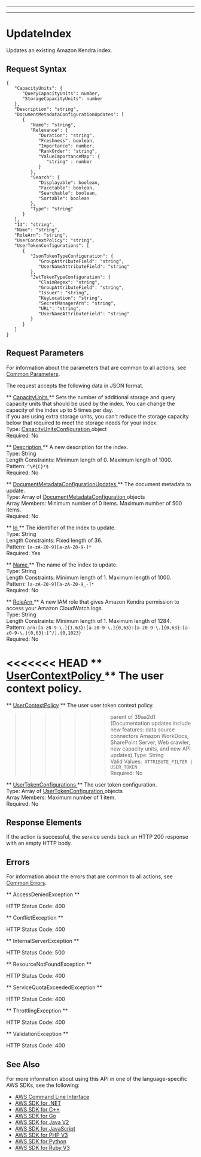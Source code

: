 --------

--------

# UpdateIndex<a name="API_UpdateIndex"></a>

Updates an existing Amazon Kendra index\.

## Request Syntax<a name="API_UpdateIndex_RequestSyntax"></a>

```
{
   "CapacityUnits": { 
      "QueryCapacityUnits": number,
      "StorageCapacityUnits": number
   },
   "Description": "string",
   "DocumentMetadataConfigurationUpdates": [ 
      { 
         "Name": "string",
         "Relevance": { 
            "Duration": "string",
            "Freshness": boolean,
            "Importance": number,
            "RankOrder": "string",
            "ValueImportanceMap": { 
               "string" : number 
            }
         },
         "Search": { 
            "Displayable": boolean,
            "Facetable": boolean,
            "Searchable": boolean,
            "Sortable": boolean
         },
         "Type": "string"
      }
   ],
   "Id": "string",
   "Name": "string",
   "RoleArn": "string",
   "UserContextPolicy": "string",
   "UserTokenConfigurations": [ 
      { 
         "JsonTokenTypeConfiguration": { 
            "GroupAttributeField": "string",
            "UserNameAttributeField": "string"
         },
         "JwtTokenTypeConfiguration": { 
            "ClaimRegex": "string",
            "GroupAttributeField": "string",
            "Issuer": "string",
            "KeyLocation": "string",
            "SecretManagerArn": "string",
            "URL": "string",
            "UserNameAttributeField": "string"
         }
      }
   ]
}
```

## Request Parameters<a name="API_UpdateIndex_RequestParameters"></a>

For information about the parameters that are common to all actions, see [Common Parameters](CommonParameters.md)\.

The request accepts the following data in JSON format\.

 ** [ CapacityUnits ](#API_UpdateIndex_RequestSyntax) **   <a name="Kendra-UpdateIndex-request-CapacityUnits"></a>
Sets the number of additional storage and query capacity units that should be used by the index\. You can change the capacity of the index up to 5 times per day\.  
If you are using extra storage units, you can't reduce the storage capacity below that required to meet the storage needs for your index\.  
Type: [ CapacityUnitsConfiguration ](API_CapacityUnitsConfiguration.md) object  
Required: No

 ** [ Description ](#API_UpdateIndex_RequestSyntax) **   <a name="Kendra-UpdateIndex-request-Description"></a>
A new description for the index\.  
Type: String  
Length Constraints: Minimum length of 0\. Maximum length of 1000\.  
Pattern: `^\P{C}*$`   
Required: No

 ** [ DocumentMetadataConfigurationUpdates ](#API_UpdateIndex_RequestSyntax) **   <a name="Kendra-UpdateIndex-request-DocumentMetadataConfigurationUpdates"></a>
The document metadata to update\.   
Type: Array of [ DocumentMetadataConfiguration ](API_DocumentMetadataConfiguration.md) objects  
Array Members: Minimum number of 0 items\. Maximum number of 500 items\.  
Required: No

 ** [ Id ](#API_UpdateIndex_RequestSyntax) **   <a name="Kendra-UpdateIndex-request-Id"></a>
The identifier of the index to update\.  
Type: String  
Length Constraints: Fixed length of 36\.  
Pattern: `[a-zA-Z0-9][a-zA-Z0-9-]*`   
Required: Yes

 ** [ Name ](#API_UpdateIndex_RequestSyntax) **   <a name="Kendra-UpdateIndex-request-Name"></a>
The name of the index to update\.  
Type: String  
Length Constraints: Minimum length of 1\. Maximum length of 1000\.  
Pattern: `[a-zA-Z0-9][a-zA-Z0-9_-]*`   
Required: No

 ** [ RoleArn ](#API_UpdateIndex_RequestSyntax) **   <a name="Kendra-UpdateIndex-request-RoleArn"></a>
A new IAM role that gives Amazon Kendra permission to access your Amazon CloudWatch logs\.  
Type: String  
Length Constraints: Minimum length of 1\. Maximum length of 1284\.  
Pattern: `arn:[a-z0-9-\.]{1,63}:[a-z0-9-\.]{0,63}:[a-z0-9-\.]{0,63}:[a-z0-9-\.]{0,63}:[^/].{0,1023}`   
Required: No

<<<<<<< HEAD
 ** [ UserContextPolicy ](#API_UpdateIndex_RequestSyntax) **   <a name="Kendra-UpdateIndex-request-UserContextPolicy"></a>
The user context policy\.  
=======
 ** [UserContextPolicy](#API_UpdateIndex_RequestSyntax) **   <a name="Kendra-UpdateIndex-request-UserContextPolicy"></a>
The user user token context policy\.  
>>>>>>> parent of 39aa2d1 (Documentation updates include new features: data source connectors Amazon WorkDocs, SharePoint Server, Web crawler, new capacity units, and new API updates)
Type: String  
Valid Values:` ATTRIBUTE_FILTER | USER_TOKEN`   
Required: No

 ** [ UserTokenConfigurations ](#API_UpdateIndex_RequestSyntax) **   <a name="Kendra-UpdateIndex-request-UserTokenConfigurations"></a>
The user token configuration\.  
Type: Array of [ UserTokenConfiguration ](API_UserTokenConfiguration.md) objects  
Array Members: Maximum number of 1 item\.  
Required: No

## Response Elements<a name="API_UpdateIndex_ResponseElements"></a>

If the action is successful, the service sends back an HTTP 200 response with an empty HTTP body\.

## Errors<a name="API_UpdateIndex_Errors"></a>

For information about the errors that are common to all actions, see [Common Errors](CommonErrors.md)\.

 ** AccessDeniedException **   
  
HTTP Status Code: 400

 ** ConflictException **   
  
HTTP Status Code: 400

 ** InternalServerException **   
  
HTTP Status Code: 500

 ** ResourceNotFoundException **   
  
HTTP Status Code: 400

 ** ServiceQuotaExceededException **   
  
HTTP Status Code: 400

 ** ThrottlingException **   
  
HTTP Status Code: 400

 ** ValidationException **   
  
HTTP Status Code: 400

## See Also<a name="API_UpdateIndex_SeeAlso"></a>

For more information about using this API in one of the language\-specific AWS SDKs, see the following:
+  [ AWS Command Line Interface](https://docs.aws.amazon.com/goto/aws-cli/kendra-2019-02-03/UpdateIndex) 
+  [ AWS SDK for \.NET](https://docs.aws.amazon.com/goto/DotNetSDKV3/kendra-2019-02-03/UpdateIndex) 
+  [ AWS SDK for C\+\+](https://docs.aws.amazon.com/goto/SdkForCpp/kendra-2019-02-03/UpdateIndex) 
+  [ AWS SDK for Go](https://docs.aws.amazon.com/goto/SdkForGoV1/kendra-2019-02-03/UpdateIndex) 
+  [ AWS SDK for Java V2](https://docs.aws.amazon.com/goto/SdkForJavaV2/kendra-2019-02-03/UpdateIndex) 
+  [ AWS SDK for JavaScript](https://docs.aws.amazon.com/goto/AWSJavaScriptSDK/kendra-2019-02-03/UpdateIndex) 
+  [ AWS SDK for PHP V3](https://docs.aws.amazon.com/goto/SdkForPHPV3/kendra-2019-02-03/UpdateIndex) 
+  [ AWS SDK for Python](https://docs.aws.amazon.com/goto/boto3/kendra-2019-02-03/UpdateIndex) 
+  [ AWS SDK for Ruby V3](https://docs.aws.amazon.com/goto/SdkForRubyV3/kendra-2019-02-03/UpdateIndex) 